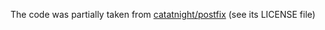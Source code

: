 
The code was partially taken from [catatnight/postfix](https://github.com/catatnight/docker-postfix)
(see its LICENSE file)

